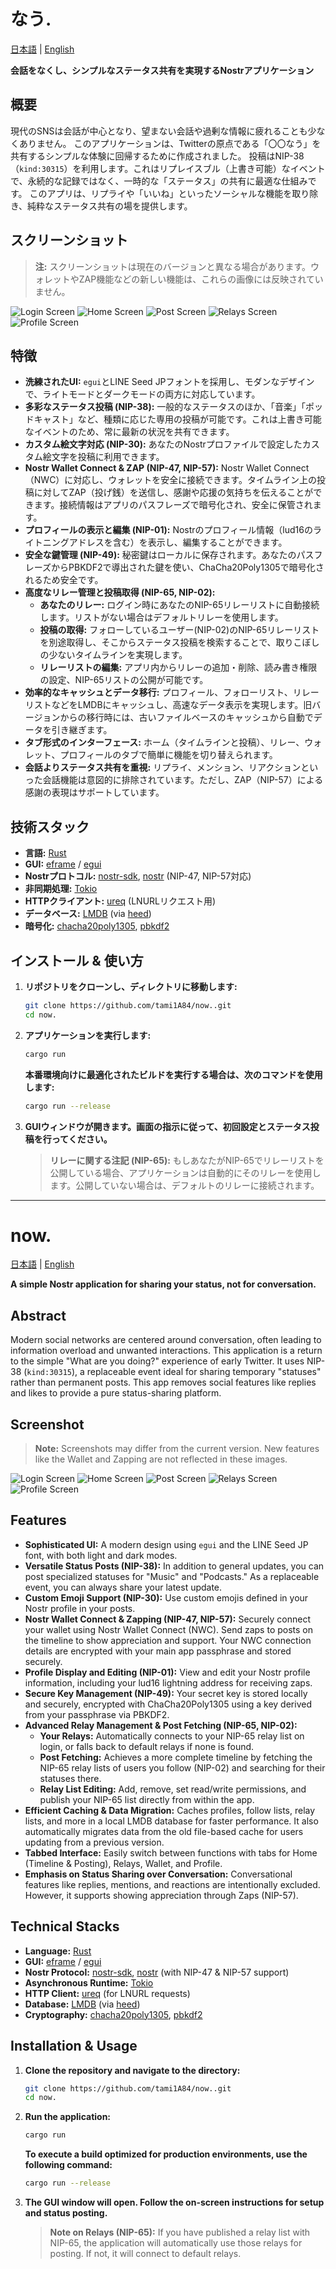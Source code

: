 # なう.

[日本語](#n) | [English](#n-1)

**会話をなくし、シンプルなステータス共有を実現するNostrアプリケーション**

## 概要

現代のSNSは会話が中心となり、望まない会話や過剰な情報に疲れることも少なくありません。
このアプリケーションは、Twitterの原点である「〇〇なう」を共有するシンプルな体験に回帰するために作成されました。
投稿はNIP-38（`kind:30315`）を利用します。これはリプレイスブル（上書き可能）なイベントで、永続的な記録ではなく、一時的な「ステータス」の共有に最適な仕組みです。
このアプリは、リプライや「いいね」といったソーシャルな機能を取り除き、純粋なステータス共有の場を提供します。

## スクリーンショット

> **注:** スクリーンショットは現在のバージョンと異なる場合があります。ウォレットやZAP機能などの新しい機能は、これらの画像には反映されていません。

![Login Screen](images/login_screen.png)
![Home Screen](images/home_screen.png)
![Post Screen](images/post_screen.png)
![Relays Screen](images/relays_screen.png)
![Profile Screen](images/profile_screen.png)

## 特徴

*   **洗練されたUI:** `egui`とLINE Seed JPフォントを採用し、モダンなデザインで、ライトモードとダークモードの両方に対応しています。
*   **多彩なステータス投稿 (NIP-38):** 一般的なステータスのほか、「音楽」「ポッドキャスト」など、種類に応じた専用の投稿が可能です。これは上書き可能なイベントのため、常に最新の状況を共有できます。
*   **カスタム絵文字対応 (NIP-30):** あなたのNostrプロファイルで設定したカスタム絵文字を投稿に利用できます。
*   **Nostr Wallet Connect & ZAP (NIP-47, NIP-57):** Nostr Wallet Connect（NWC）に対応し、ウォレットを安全に接続できます。タイムライン上の投稿に対してZAP（投げ銭）を送信し、感謝や応援の気持ちを伝えることができます。接続情報はアプリのパスフレーズで暗号化され、安全に保管されます。
*   **プロフィールの表示と編集 (NIP-01):** Nostrのプロフィール情報（lud16のライトニングアドレスを含む）を表示し、編集することができます。
*   **安全な鍵管理 (NIP-49):** 秘密鍵はローカルに保存されます。あなたのパスフレーズからPBKDF2で導出された鍵を使い、ChaCha20Poly1305で暗号化されるため安全です。
*   **高度なリレー管理と投稿取得 (NIP-65, NIP-02):**
    *   **あなたのリレー:** ログイン時にあなたのNIP-65リレーリストに自動接続します。リストがない場合はデフォルトリレーを使用します。
    *   **投稿の取得:** フォローしているユーザー(NIP-02)のNIP-65リレーリストを別途取得し、そこからステータス投稿を検索することで、取りこぼしの少ないタイムラインを実現します。
    *   **リレーリストの編集:** アプリ内からリレーの追加・削除、読み書き権限の設定、NIP-65リストの公開が可能です。
*   **効率的なキャッシュとデータ移行:** プロフィール、フォローリスト、リレーリストなどをLMDBにキャッシュし、高速なデータ表示を実現します。旧バージョンからの移行時には、古いファイルベースのキャッシュから自動でデータを引き継ぎます。
*   **タブ形式のインターフェース:** ホーム（タイムラインと投稿）、リレー、ウォレット、プロフィールのタブで簡単に機能を切り替えられます。
*   **会話よりステータス共有を重視:** リプライ、メンション、リアクションといった会話機能は意図的に排除されています。ただし、ZAP（NIP-57）による感謝の表現はサポートしています。

## 技術スタック

*   **言語:** [Rust](https://www.rust-lang.org/)
*   **GUI:** [eframe](https://github.com/emilk/egui/tree/master/crates/eframe) / [egui](https://github.com/emilk/egui)
*   **Nostrプロトコル:** [nostr-sdk](https://github.com/nostr-protocol/nostr-sdk), [nostr](https://github.com/rust-nostr/nostr) (NIP-47, NIP-57対応)
*   **非同期処理:** [Tokio](https://tokio.rs/)
*   **HTTPクライアント:** [ureq](https://github.com/algesten/ureq) (LNURLリクエスト用)
*   **データベース:** [LMDB](https://www.symas.com/lmdb) (via [heed](https://github.com/meilisearch/heed))
*   **暗号化:** [chacha20poly1305](https://crates.io/crates/chacha20poly1305), [pbkdf2](https://crates.io/crates/pbkdf2)

## インストール & 使い方

1.  **リポジトリをクローンし、ディレクトリに移動します:**
    ```bash
    git clone https://github.com/tami1A84/now..git
    cd now.
    ```
2.  **アプリケーションを実行します:**
    ```bash
    cargo run
    ```
    **本番環境向けに最適化されたビルドを実行する場合は、次のコマンドを使用します:**
    ```bash
    cargo run --release
    ```
3.  **GUIウィンドウが開きます。画面の指示に従って、初回設定とステータス投稿を行ってください。**

    > **リレーに関する注記 (NIP-65):**
    > もしあなたがNIP-65でリレーリストを公開している場合、アプリケーションは自動的にそのリレーを使用します。公開していない場合は、デフォルトのリレーに接続されます。

---

# now.

[日本語](#n) | [English](#n-1)

**A simple Nostr application for sharing your status, not for conversation.**

## Abstract

Modern social networks are centered around conversation, often leading to information overload and unwanted interactions.
This application is a return to the simple "What are you doing?" experience of early Twitter.
It uses NIP-38 (`kind:30315`), a replaceable event ideal for sharing temporary "statuses" rather than permanent posts.
This app removes social features like replies and likes to provide a pure status-sharing platform.

## Screenshot

> **Note:** Screenshots may differ from the current version. New features like the Wallet and Zapping are not reflected in these images.

![Login Screen](images/login_screen.png)
![Home Screen](images/home_screen.png)
![Post Screen](images/post_screen.png)
![Relays Screen](images/relays_screen.png)
![Profile Screen](images/profile_screen.png)

## Features

*   **Sophisticated UI:** A modern design using `egui` and the LINE Seed JP font, with both light and dark modes.
*   **Versatile Status Posts (NIP-38):** In addition to general updates, you can post specialized statuses for "Music" and "Podcasts." As a replaceable event, you can always share your latest update.
*   **Custom Emoji Support (NIP-30):** Use custom emojis defined in your Nostr profile in your posts.
*   **Nostr Wallet Connect & Zapping (NIP-47, NIP-57):** Securely connect your wallet using Nostr Wallet Connect (NWC). Send zaps to posts on the timeline to show appreciation and support. Your NWC connection details are encrypted with your main app passphrase and stored securely.
*   **Profile Display and Editing (NIP-01):** View and edit your Nostr profile information, including your lud16 lightning address for receiving zaps.
*   **Secure Key Management (NIP-49):** Your secret key is stored locally and securely, encrypted with ChaCha20Poly1305 using a key derived from your passphrase via PBKDF2.
*   **Advanced Relay Management & Post Fetching (NIP-65, NIP-02):**
    *   **Your Relays:** Automatically connects to your NIP-65 relay list on login, or falls back to default relays if none is found.
    *   **Post Fetching:** Achieves a more complete timeline by fetching the NIP-65 relay lists of users you follow (NIP-02) and searching for their statuses there.
    *   **Relay List Editing:** Add, remove, set read/write permissions, and publish your NIP-65 list directly from within the app.
*   **Efficient Caching & Data Migration:** Caches profiles, follow lists, relay lists, and more in a local LMDB database for faster performance. It also automatically migrates data from the old file-based cache for users updating from a previous version.
*   **Tabbed Interface:** Easily switch between functions with tabs for Home (Timeline & Posting), Relays, Wallet, and Profile.
*   **Emphasis on Status Sharing over Conversation:** Conversational features like replies, mentions, and reactions are intentionally excluded. However, it supports showing appreciation through Zaps (NIP-57).

## Technical Stacks

*   **Language:** [Rust](https://www.rust-lang.org/)
*   **GUI:** [eframe](https://github.com/emilk/egui/tree/master/crates/eframe) / [egui](https://github.com/emilk/egui)
*   **Nostr Protocol:** [nostr-sdk](https://github.com/nostr-protocol/nostr-sdk), [nostr](https://github.com/rust-nostr/nostr) (with NIP-47 & NIP-57 support)
*   **Asynchronous Runtime:** [Tokio](https://tokio.rs/)
*   **HTTP Client:** [ureq](https://github.com/algesten/ureq) (for LNURL requests)
*   **Database:** [LMDB](https://www.symas.com/lmdb) (via [heed](https://github.com/meilisearch/heed))
*   **Cryptography:** [chacha20poly1305](https://crates.io/crates/chacha20poly1305), [pbkdf2](https://crates.io/crates/pbkdf2)

## Installation & Usage

1.  **Clone the repository and navigate to the directory:**
    ```bash
    git clone https://github.com/tami1A84/now..git
    cd now.
    ```
2.  **Run the application:**
    ```bash
    cargo run
    ```
    **To execute a build optimized for production environments, use the following command:**
    ```bash
    cargo run --release
    ```
4.  **The GUI window will open. Follow the on-screen instructions for setup and status posting.**

    > **Note on Relays (NIP-65):**
    > If you have published a relay list with NIP-65, the application will automatically use those relays for posting. If not, it will connect to default relays.
